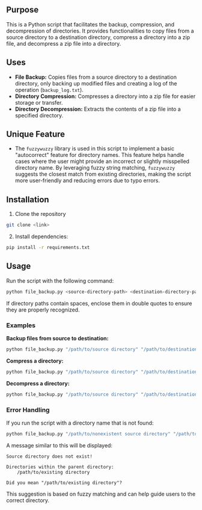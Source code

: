 ## Purpose
This is a Python script that facilitates the backup, compression, and decompression of directories. It provides functionalities to copy files from a source directory to a destination directory, compress a directory into a zip file, and decompress a zip file into a directory.

## Uses
- **File Backup:** Copies files from a source directory to a destination directory, only backing up modified files and creating a log of the operation (`backup_log.txt`).
- **Directory Compression:** Compresses a directory into a zip file for easier storage or transfer.
- **Directory Decompression:** Extracts the contents of a zip file into a specified directory.

## Unique Feature
- The `fuzzywuzzy` library is used in this script to implement a basic "autocorrect" feature for directory names. This feature helps handle cases where the user might provide an incorrect or slightly misspelled directory name. By leveraging fuzzy string matching, `fuzzywuzzy` suggests the closest match from existing directories, making the script more user-friendly and reducing errors due to typo errors.

## Installation
1. Clone the repository
```bash
git clone <link>
```
2. Install dependencies:
```bash
pip install -r requirements.txt
```

## Usage
Run the script with the following command:
```bash
python file_backup.py <source-directory-path> <destination-directory-path> [compress/decompress (optional)]
```

If directory paths contain spaces, enclose them in double quotes to ensure they are properly recognized.

### Examples

**Backup files from source to destination:**
```bash
python file_backup.py "/path/to/source directory" "/path/to/destination directory"
```

**Compress a directory:**
```bash
python file_backup.py "/path/to/source directory" "/path/to/destination directory" compress
```

**Decompress a directory:**
```bash
python file_backup.py "/path/to/source directory" "/path/to/destination directory" decompress
```

### Error Handling
If you run the script with a directory name that is not found:
```bash
python file_backup.py "/path/to/nonexistent source directory" "/path/to/destination directory"
```

A message similar to this will be displayed:
```
Source directory does not exist!

Directories within the parent directory:
    /path/to/existing directory

Did you mean "/path/to/existing directory"?
```
This suggestion is based on fuzzy matching and can help guide users to the correct directory.